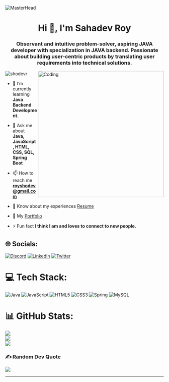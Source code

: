 ![MasterHead](https://forum-cdn.zaros.io/monthly_2021_02/Re7244a8c2d4385ccbe6e7cf8436433c3.gif.1850e856aa59c039cbf00fcf1df13706.gif)
<h1 align="center">Hi 👋, I'm Sahadev Roy</h1>
<h3 align="center">Observant and intuitive problem-solver, aspiring JAVA developer with specialization in JAVA backend. Passionate about building user-centric products by translating user requirements into technical solutions.</h3>
<img align="right" alt="Coding" width="400" src="https://i.pinimg.com/originals/8d/62/1f/8d621f66f551b6a39072473d52280ff0.gif">


<p align="left"> <img src="https://komarev.com/ghpvc/?username=shodevr&label=Profile%20views&color=0e75b6&style=flat" alt="shodevr" /> </p>


- 🌱 I’m currently learning **Java Backend Development.**

- 💬 Ask me about **Java, JavaScript, HTML, CSS, SQL, Spring Boot**

- 📫 How to reach me **royshodev@gmail.com**

- 📄 Know about my experiences [Resume](https://drive.google.com/file/d/1xC0QrUNqKryTYj8FflhAdbmQp8l894UP/view?usp=sharing)

- 📄 My [Portfolio](https://sahadevroy.netlify.app/)

- ⚡ Fun fact **I think I am and loves to connect to new people.**


## 🌐 Socials:
[![Discord](https://img.shields.io/badge/Discord-%237289DA.svg?logo=discord&logoColor=white)](htttps://discord.gg/shodev#7366) [![LinkedIn](https://img.shields.io/badge/LinkedIn-%230077B5.svg?logo=linkedin&logoColor=white)](https://linkedin.com/in/sahadev-roy-8761a1232) [![Twitter](https://img.shields.io/badge/Twitter-%231DA1F2.svg?logo=Twitter&logoColor=white)](https://twitter.com/ShodevR) 

# 💻 Tech Stack:
![Java](https://img.shields.io/badge/java-%23ED8B00.svg?style=for-the-badge&logo=java&logoColor=white) ![JavaScript](https://img.shields.io/badge/javascript-%23323330.svg?style=for-the-badge&logo=javascript&logoColor=%23F7DF1E) ![HTML5](https://img.shields.io/badge/html5-%23E34F26.svg?style=for-the-badge&logo=html5&logoColor=white) ![CSS3](https://img.shields.io/badge/css3-%231572B6.svg?style=for-the-badge&logo=css3&logoColor=white) ![Spring](https://img.shields.io/badge/spring-%236DB33F.svg?style=for-the-badge&logo=spring&logoColor=white) ![MySQL](https://img.shields.io/badge/mysql-%2300f.svg?style=for-the-badge&logo=mysql&logoColor=white)
# 📊 GitHub Stats:
![](https://github-readme-stats.vercel.app/api?username=shodevR&theme=dark&hide_border=false&include_all_commits=true&count_private=true)<br/>
![](https://github-readme-streak-stats.herokuapp.com/?user=shodevR&theme=dark&hide_border=false)<br/>
![](https://github-readme-stats.vercel.app/api/top-langs/?username=shodevR&theme=dark&hide_border=false&include_all_commits=true&count_private=true&layout=compact)

### ✍️ Random Dev Quote
![](https://quotes-github-readme.vercel.app/api?type=horizontal&theme=dark)

---


